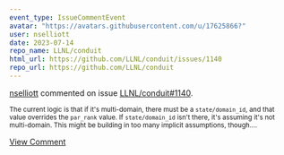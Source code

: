 ```yaml
---
event_type: IssueCommentEvent
avatar: "https://avatars.githubusercontent.com/u/17625866?"
user: nselliott
date: 2023-07-14
repo_name: LLNL/conduit
html_url: https://github.com/LLNL/conduit/issues/1140
repo_url: https://github.com/LLNL/conduit
---
```


<a href='https://github.com/nselliott' target='_blank'>nselliott</a> commented on issue <a href='https://github.com/LLNL/conduit/issues/1140' target='_blank'>LLNL/conduit#1140</a>.

<small>The current logic is that if it's multi-domain, there must be a `state/domain_id`, and that value overrides the `par_rank` value.  If `state/domain_id` isn't there, it's assuming it's not multi-domain.  This might be building in too many implicit assumptions, though....</small>

<a href='https://github.com/LLNL/conduit/issues/1140' target='_blank'>View Comment</a>